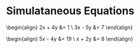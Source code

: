 # Simulataneous Equations

\begin{align}
    2x + 4y &= 1 \\
    3x - 5y &= 7
\end{align}

\begin{align}
    5x - 4y &= 19 \\
    x + 2y &= 8
\end{align}